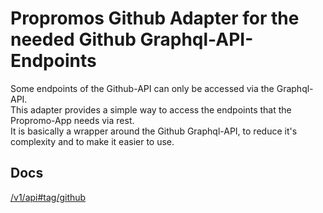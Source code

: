 # Propromos Github Adapter for the needed Github Graphql-API-Endpoints

Some endpoints of the Github-API can only be accessed via the Graphql-API.  
This adapter provides a simple way to access the endpoints that the Propromo-App needs via rest.  
It is basically a wrapper around the Github Graphql-API, to reduce it's complexity and to make it easier to use.

## Docs

[/v1/api#tag/github](http://localhost:3000/v1/api#tag/github)
